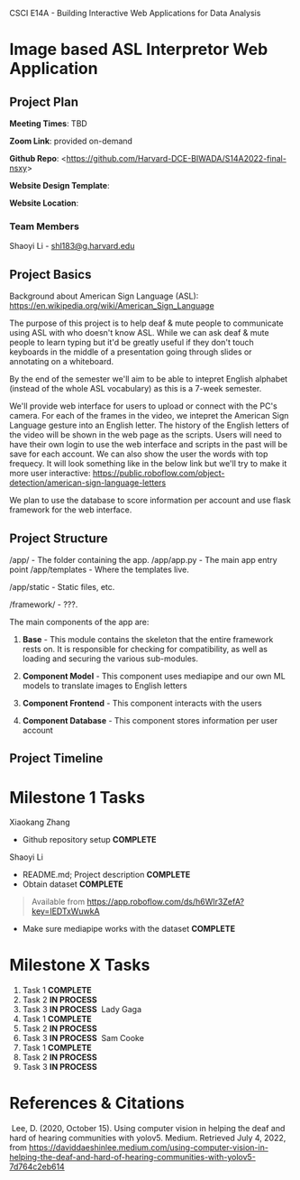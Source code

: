 CSCI E14A - Building Interactive Web Applications for Data Analysis

# Image based ASL Interpretor Web Application

## Project Plan

**Meeting Times**: TBD

**Zoom Link**: provided on-demand

**Github Repo**: <<https://github.com/Harvard-DCE-BIWADA/S14A2022-final-nsxy>>

**Website Design Template**: 

**Website Location**: 

### Team Members

Shaoyi Li - shl183@g.harvard.edu


## Project Basics

Background about American Sign Language (ASL): https://en.wikipedia.org/wiki/American_Sign_Language

The purpose of this project is to help deaf & mute people to communicate using ASL with who doesn't know ASL. While we can ask deaf & mute people to learn typing but it'd be greatly useful if they don't touch keyboards in the middle of a presentation going through slides or annotating on a whiteboard. 

By the end of the semester we'll aim to be able to intepret English alphabet (instead of the whole ASL vocabulary) as this is a 7-week semester.

We'll provide web interface for users to upload or connect with the PC's camera. For each of the frames in the video, we intepret the American Sign Language gesture into an English letter. The history of the English letters of the video will be shown in the web page as the scripts. Users will need to have their own login to use the web interface and scripts in the past will be save for each account. We can also show the user the words with top frequecy. It will look something like in the below link but we'll try to make it more user interactive: https://public.roboflow.com/object-detection/american-sign-language-letters

We plan to use the database to score information per account and use flask framework for the web interface.


## Project Structure

/app/ - The folder containing the app.
/app/app.py - The main app entry point
/app/templates - Where the templates live.

/app/static - Static files, etc.

/framework/ - ???.

The main components of the app are:

1. **Base** - This module contains the skeleton that the entire framework rests on. It is responsible
   for checking for compatibility, as well as loading and securing the various sub-modules.

2. **Component Model** - This component uses mediapipe and our own ML models to translate images to English letters

3. **Component Frontend** - This component interacts with the users

4. **Component Database** - This component stores information per user account

## Project Timeline

# Milestone 1 Tasks
Xiaokang Zhang

- Github repository setup **COMPLETE**


Shaoyi Li

- README.md; Project description **COMPLETE**
- Obtain dataset **COMPLETE**
> Available from https://app.roboflow.com/ds/h6WIr3ZefA?key=IEDTxWuwkA
- Make sure mediapipe works with the dataset **COMPLETE**


# Milestone X Tasks


1. Task 1 **COMPLETE**
2. Task 2 **IN PROCESS**
3. Task 3 **IN PROCESS**
   ​
   Lady Gaga
   ​
4. Task 1 **COMPLETE**
5. Task 2 **IN PROCESS**
6. Task 3 **IN PROCESS**
   ​
   Sam Cooke
   ​
7. Task 1 **COMPLETE**
8. Task 2 **IN PROCESS**
9. Task 3 **IN PROCESS**
   ​

# References & Citations

​
Lee, D. (2020, October 15). Using computer vision in helping the deaf and hard of hearing communities with yolov5. Medium. Retrieved July 4, 2022, from https://daviddaeshinlee.medium.com/using-computer-vision-in-helping-the-deaf-and-hard-of-hearing-communities-with-yolov5-7d764c2eb614 

